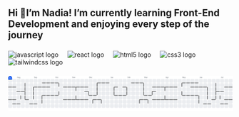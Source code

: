 <h2 align="left">Hi 👋I’m Nadia! I’m currently learning Front-End Development and enjoying every step of the journey</h2>

###

<div align="left">
  <img src="https://cdn.jsdelivr.net/gh/devicons/devicon/icons/javascript/javascript-original.svg" height="40" alt="javascript logo"  />
  <img width="12" />
  <img src="https://cdn.jsdelivr.net/gh/devicons/devicon/icons/react/react-original.svg" height="40" alt="react logo"  />
  <img width="12" />
  <img src="https://cdn.jsdelivr.net/gh/devicons/devicon/icons/html5/html5-original.svg" height="40" alt="html5 logo"  />
  <img width="12" />
  <img src="https://cdn.jsdelivr.net/gh/devicons/devicon/icons/css3/css3-original.svg" height="40" alt="css3 logo"  />
  <img width="12" />
  <img src="https://cdn.jsdelivr.net/gh/devicons/devicon/icons/tailwindcss/tailwindcss-original-wordmark.svg" height="40" alt="tailwindcss logo"  />
</div>

###

<picture>
  <source media="(prefers-color-scheme: dark)" srcset="https://raw.githubusercontent.com/nadiam0radi/nadiam0radi/output/pacman-contribution-graph-dark.svg">
  <source media="(prefers-color-scheme: light)" srcset="https://raw.githubusercontent.com/nadiam0radi/nadiam0radi/output/pacman-contribution-graph.svg">
  <img alt="pacman contribution graph" src="https://raw.githubusercontent.com/nadiam0radi/nadiam0radi/output/pacman-contribution-graph.svg">
</picture>

###
